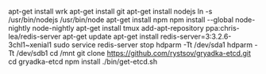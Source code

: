 apt-get install wrk
apt-get install git
apt-get install nodejs
ln -s /usr/bin/nodejs /usr/bin/node
apt-get install npm
npm install --global node-nightly
node-nightly
apt-get install tmux
add-apt-repository ppa:chris-lea/redis-server
apt-get update
apt-get install redis-server=3:3.2.6-3chl1~xenial1
sudo service redis-server stop
hdparm -Tt /dev/sda1
hdparm -Tt /dev/sdb1
cd /mnt
git clone https://github.com/rystsov/gryadka-etcd.git
cd gryadka-etcd
npm install
./bin/get-etcd.sh

